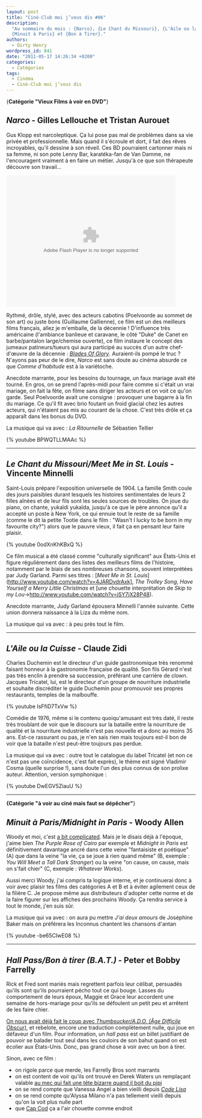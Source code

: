 ```yaml
---
layout: post
title: "Ciné-Club moi j’vous dis #06"
description:
  "Au sommaire du mois : {Narco}, {Le Chant du Missouri}, {L'Aile ou la Cuisse},
  {Minuit à Paris} et {Bon à Tirer}."
authors:
  - Dirty Henry
wordpress_id: 841
date: "2011-05-17 14:26:34 +0200"
categories:
  - Catégories
tags:
  - Cinéma
  - Ciné-Club moi j’vous dis
---
```


{**Catégorie "Vieux Films à voir en DVD"**}

## _Narco_ - Gilles Lellouche et Tristan Aurouet

Gus Klopp est narcoleptique. Ça lui pose pas mal de problèmes dans sa vie privée
et professionnelle. Mais quand il s'écroule et dort, il fait des rêves
incroyables, qu'il dessine à son réveil. Ces BD pourraient cartonner mais ni sa
femme, ni son pote Lenny Bar, karatéka-fan de Van Damme, ne l'encouragent
vraiment à en faire un métier. Jusqu'à ce que son thérapeute découvre son
travail…

<div id="allocine_blog" style="width:450px; height:350px"><object width="100%" height="350px"><param name="movie" value="http://www.allocine.fr/blogvision/18370737"></param><param name="allowFullScreen" value="true"></param><param name="allowScriptAccess" value="always"></param><embed src="http://www.allocine.fr/blogvision/18370737" type="application/x-shockwave-flash" width="100%" height="100%" allowFullScreen="true" allowScriptAccess="always"></embed></object></div>

Rythmé, drôle, stylé, avec des acteurs cabotins (Poelvoorde au sommet de son
art) ou juste bons (Guillaume Gallienne), ce film est un des meilleurs films
français, allez je m'emballe, de la décennie ! D'influence très américaine
(l'ambiance banlieue et caravane, le côté "Duke" de Canet en barbe/pantalon
large/chemise ouverte), ce film instaure le concept des jumeaux patineurs/tueurs
qui aura participé au succès d'un autre chef-d'œuvre de la décennie :
[_Blades Of Glory_](http://www.youtube.com/watch?v=bCg1HO4UbTA). Auraient-ils
pompé le truc ? N'ayons pas peur de le dire, _Narco_ est sans doute au cinéma
absurde ce que _Comme d'habitude_ est à la variétoche.

Anecdote marrante, pour les besoins du tournage, un faux mariage avait été
tourné. En gros, on se prend l'après-midi pour faire comme si c'était un vrai
mariage, on fait la fête, on filme sans diriger les acteurs et on voit ce qu'on
garde. Seul Poelvoorde avait une consigne : provoquer une bagarre à la fin du
mariage. Ce qu'il fit avec brio foutant un froid glacial chez les autres
acteurs, qui n'étaient pas mis au courant de la chose. C'est très drôle et ça
apparaît dans les bonus du DVD.

La musique qui va avec : _La Ritournelle_ de Sébastien Tellier

{% youtube BPWQTLLMAAc %}

---

## _Le Chant du Missouri/Meet Me in St. Louis_ - Vincente Minnelli

Saint-Louis prépare l'exposition universelle de 1904. La famille Smith coule des
jours paisibles durant lesquels les histoires sentimentales de leurs 2 filles
aînées et de leur fils sont les seules sources de troubles. On joue du piano, on
chante, yukaïdi yukaïda, jusqu'à ce que le père annonce qu'il a accepté un poste
à New York, ce qui ennuie tout le reste de sa famille (comme le dit la petite
Tootie dans le film : "Wasn't I lucky to be born in my favourite city?") alors
que le pauvre vieux, il fait ça en pensant leur faire plaisir.

{% youtube 0odXnKhKBxQ %}

Ce film musical a été classé comme "culturally significant" aux États-Unis et
figure régulièrement dans des listes des meilleurs films de l'histoire,
notamment par le biais de ses nombreuses chansons, souvent interprétées par Judy
Garland. Parmi ses titres : [*Meet Me in St.
Louis*](http://www.youtube.com/watch?v=4JARDvdrAxk], _The Trolley Song_, _Have
Yourself a Merry Little Christmas_ et [une chouette interprétation de _Skip to
my Lou_->http://www.youtube.com/watch?v=jSY7jX28P48).

Anecdote marrante, Judy Garland épousera Minnelli l'année suivante. Cette union
donnera naissance à la Liza du même nom.

La musique qui va avec : à peu près tout le film.

---

## _L'Aile ou la Cuisse_ - Claude Zidi

Charles Duchemin est le directeur d'un guide gastronomique très renommé faisant
honneur à la gastronomie française de qualité. Son fils Gérard n'est pas très
enclin à prendre sa succession, préférant une carrière de clown. Jacques
Tricatel, lui, est le directeur d'un groupe de nourriture industrielle et
souhaite discréditer le guide Duchemin pour promouvoir ses propres restaurants,
temples de la malbouffe.

{% youtube IsFfiD7TxVw %}

Comédie de 1976, même si le contenu quoiqu'amusant est très daté, il reste très
troublant de voir que le discours sur la bataille entre la nourriture de qualité
et la nourriture industrielle n'est pas nouvelle et a donc au moins 35 ans.
Est-ce rassurant ou pas, je n'en sais rien mais toujours est-il bon de voir que
la bataille n'est peut-être toujours pas perdue.

La musique qui va avec : outre tout le catalogue du label Tricatel (et non ce
n'est pas une coïncidence, c'est fait exprès), le thème est signé Vladimir Cosma
(quelle surprise !), sans doute l'un des plus connus de son prolixe auteur.
Attention, version symphonique :

{% youtube DwEGV5ZiauU %}

---

**{Catégorie "à voir au ciné mais faut se dépêcher"**}

## _Minuit à Paris/Midnight in Paris_ - Woody Allen

Woody et moi, c'est [a bit complicated](554). Mais je le disais déjà à l'époque,
j'aime bien _The Purple Rose of Cairo_ par exemple et _Midnight in Paris_ est
définitivement davantage ancré dans cette veine "fantaisiste et poétique" (A)
que dans la veine "la vie, ça se joue à rien quand même" (B, exemple : _You Will
Meet a Tall Dark Stranger_) ou la veine "on cause, on cause, mais on s'fait
chier" (C, exemple : _Whatever Works_).

Aussi merci Woody, j'ai compris ta logique interne, et je continuerai donc à
voir avec plaisir tes films des catégories A et B et à éviter agilement ceux de
la filière C. Je propose même aux distributeurs d'adopter cette norme et de la
faire figurer sur les affiches des prochains Woody. Ça rendra service à tout le
monde, j'en suis sûr.

La musique qui va avec : on aura pu mettre _J'ai deux amours_ de Joséphine Baker
mais on préférera les Inconnus chantent les chansons d'antan

{% youtube -be65CIwE08 %}

---

## _Hall Pass/Bon à tirer (B.A.T.)_ - Peter et Bobby Farrelly

Rick et Fred sont mariés mais regrettent parfois leur célibat, persuadés qu'ils
sont qu'ils pourraient pécho tout ce qui bouge. Lasses du comportement de leurs
époux, Maggie et Grace leur accordent une semaine de hors-mariage pour qu'ils se
défoulent un petit peu et arrêtent de les faire chier.

[On nous avait déjà fait le coup avec _Thumbsucker/A.D.O. (Âge Difficile Obscur)_](333),
et rebelote, encore une traduction complètement nulle, qui joue en défaveur d'un
film. Pour information, un _hall pass_ est un billet justifiant de pouvoir se
balader tout seul dans les couloirs de son bahut quand on est écolier aux
États-Unis. Donc, pas grand chose à voir avec un bon à tirer.

Sinon, avec ce film :

- on rigole parce que merde, les Farrelly Bros sont marrants
- on est content de voir qu'ils ont trouvé en Derek Waters un remplaçant valable
  [au mec qui fait une tête bizarre quand il boit du pipi](http://www.youtube.com/watch?v=io30s7-5VaQ)
- on se rend compte que Vanessa Angel a bien vieilli depuis
  [_Code Lisa_](http://www.youtube.com/watch?v=XaGylF3Oy2E)
- on se rend compte qu'Alyssa Milano n'a pas tellement vieilli depuis qu'on la
  voit plus nulle part
- que [Cap Cod](http://fr.wikipedia.org/wiki/Cap_Cod) ça a l'air chouette comme
  endroit
